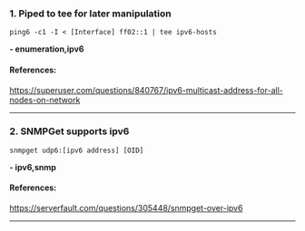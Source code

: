 ### 1. Piped to tee for later manipulation
```
ping6 -c1 -I < [Interface] ff02::1 | tee ipv6-hosts
```
**- enumeration,ipv6**
#### References:

https://superuser.com/questions/840767/ipv6-multicast-address-for-all-nodes-on-network
__________
### 2. SNMPGet supports ipv6
```
snmpget udp6:[ipv6 address] [OID]
```
**- ipv6,snmp**
#### References:

https://serverfault.com/questions/305448/snmpget-over-ipv6
__________
